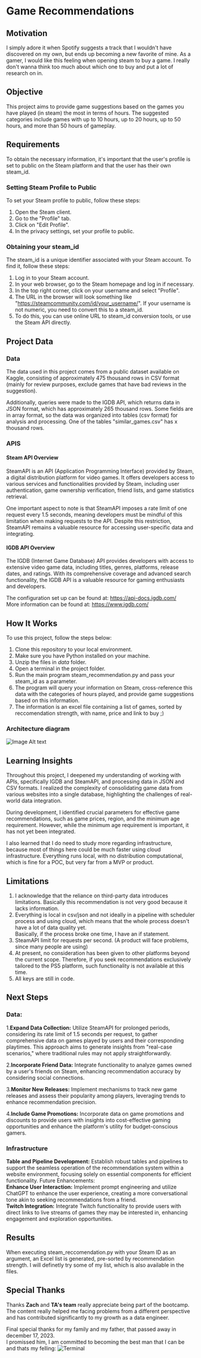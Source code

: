 # Game Recommendations

## Motivation
I simply adore it when Spotify suggests a track that I wouldn't have discovered on my own, but ends up becoming a new favorite of mine. As a gamer, I would like this feeling when opening steam to buy a game. I really don't wanna think too much about which one to buy and put a lot of research on in.

## Objective
This project aims to provide game suggestions based on the games you have played (in steam) the most in terms of hours. The suggested categories include games with up to 10 hours, up to 20 hours, up to 50 hours, and more than 50 hours of gameplay.


## Requirements
To obtain the necessary information, it's important that the user's profile is set to public on the Steam platform and that the user has their own steam_id.

### Setting Steam Profile to Public
To set your Steam profile to public, follow these steps:

1. Open the Steam client.<br>
2. Go to the "Profile" tab.<br>
3. Click on "Edit Profile".<br>
4. In the privacy settings, set your profile to public.<br>

### Obtaining your steam_id
The steam_id is a unique identifier associated with your Steam account. To find it, follow these steps:

1. Log in to your Steam account. <br>
2. In your web browser, go to the Steam homepage and log in if necessary. <br>
3. In the top right corner, click on your username and select "Profile". <br>
4. The URL in the browser will look something like "https://steamcommunity.com/id/your_username/". If your username is not numeric, you need to convert this to a steam_id. <br>
5. To do this, you can use online URL to steam_id conversion tools, or use the Steam API directly.<br>

## Project Data

### Data
The data used in this project comes from a public dataset available on Kaggle, consisting of approximately 475 thousand rows in CSV format (mainly for review purposes, exclude games that have bad reviews in the suggestion).<br>

Additionally, queries were made to the IGDB API, which returns data in JSON format, which has approximately 265 thousand rows.
Some fields are in array format, so the data was organized into tables (csv format) for analysis and processing. 
One of the tables "similar_games.csv" has x thousand rows. 


### APIS

#### Steam API Overview
SteamAPI is an API (Application Programming Interface) provided by Steam, a digital distribution platform for video games. It offers developers access to various services and functionalities provided by Steam, including user authentication, game ownership verification, friend lists, and game statistics retrieval.<br> 

One important aspect to note is that SteamAPI imposes a rate limit of one request every 1.5 seconds, meaning developers must be mindful of this limitation when making requests to the API. Despite this restriction, SteamAPI remains a valuable resource for accessing user-specific data and integrating.

#### IGDB API Overview
The IGDB (Internet Game Database) API provides developers with access to extensive video game data, including titles, genres, platforms, release dates, and ratings. With its comprehensive coverage and advanced search functionality, the IGDB API is a valuable resource for gaming enthusiasts and developers.<br>

The configuration set up can be found at: https://api-docs.igdb.com/<br>
More information can be found at: https://www.igdb.com/


## How It Works
To use this project, follow the steps below:

1. Clone this repository to your local environment. <br>
2. Make sure you have Python installed on your machine. <br>
3. Unzip the files in *data* folder. 
5. Open a terminal in the project folder. <br>
6. Run the main program steam_recommendation.py and pass your steam_id as a parameter.<br>
7. The program will query your information on Steam, cross-reference this data with the categories of hours played, and provide game suggestions based on this information. <br>
8. The information is an excel file containing a list of games, sorted by reccomendation strength, with name, price and link to buy  ;)

### Architecture diagram
![Image Alt text](arquitecture_diagram.png)

## Learning Insights
Throughout this project, I deepened my understanding of working with APIs, specifically IGDB and SteamAPI, and processing data in JSON and CSV formats. I realized the complexity of consolidating game data from various websites into a single database, highlighting the challenges of real-world data integration.

During development, I identified crucial parameters for effective game recommendations, such as game prices, region, and the minimum age requirement. However, while the minimum age requirement is important, it has not yet been integrated.

I also learned that I do need to study more regarding infrastructure, because most of things here could be much faster using cloud infrastructure. Everything runs local, with no distribution computational, which is fine for a POC, but very far from a MVP or product.

## Limitations
1. I acknowledge that the reliance on third-party data introduces limitations. Basically this recommendation is not very good because it lacks information.<br>
2. Everything is local in csv/json and not ideally in a pipeline with scheduler process and using cloud, which means that the whole process doesn't have a lot of data quality yet. <br>
Basically, if the process broke one time, I have an if statement.
3. SteamAPI limit for requests per second. (A product will face problems, since many people are using)
4. At present, no consideration has been given to other platforms beyond the current scope. Therefore, if you seek recommendations exclusively tailored to the PS5 platform, such functionality is not available at this time.
5. All keys are still in code.

## Next Steps
### Data:
1.**Expand Data Collection:** Utilize SteamAPI for prolonged periods, considering its rate limit of 1.5 seconds per request, to gather comprehensive data on games played by users and their corresponding playtimes. This approach aims to generate insights from "real-case scenarios," where traditional rules may not apply straightforwardly. <br>

2.**Incorporate Friend Data:** Integrate functionality to analyze games owned by a user's friends on Steam, enhancing recommendation accuracy by considering social connections.

3.**Monitor New Releases:** Implement mechanisms to track new game releases and assess their popularity among players, leveraging trends to enhance recommendation precision.

4.**Include Game Promotions:** Incorporate data on game promotions and discounts to provide users with insights into cost-effective gaming opportunities and enhance the platform's utility for budget-conscious gamers.

### Infrastructure

**Table and Pipeline Development:** Establish robust tables and pipelines to support the seamless operation of the recommendation system within a website environment, focusing solely on essential components for efficient functionality.
Future Enhancements:<br>
**Enhance User Interaction:** Implement prompt engineering and utilize ChatGPT to enhance the user experience, creating a more conversational tone akin to seeking recommendations from a friend.<br>
**Twitch Integration:** Integrate Twitch functionality to provide users with direct links to live streams of games they may be interested in, enhancing engagement and exploration opportunities.<br>

## Results

When executing steam_reccomendation.py with your Steam ID as an argument, an Excel list is generated, pre-sorted by recommendation strength. I will definetly try some of my list, which is also available in the files.

## Special Thanks

Thanks **Zach** and **TA's team** really appreciate being part of the bootcamp. The content really helped me facing problems from a different perspective and  has contributed significantly to my growth as a data engineer.

Final special thanks for my family and my father, that passed away in december 17, 2023.<br> 
I promissed him, I am committed to becoming the best man that I can be and thats my felling: 
![Terminal](https://quotefancy.com/media/wallpaper/800x450/4675000-Kobe-Bryant-Quote-Great-things-come-from-hard-work-and.jpg)